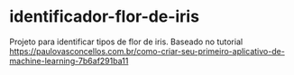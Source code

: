 <h1>identificador-flor-de-iris</h1>

Projeto para identificar tipos de flor de iris. 
Baseado no tutorial https://paulovasconcellos.com.br/como-criar-seu-primeiro-aplicativo-de-machine-learning-7b6af291ba11
